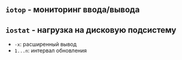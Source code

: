 ## ```iotop``` - мониторинг ввода/вывода

## ```iostat``` - нагрузка на дисковую подсистему
  - ```-x```: расширенный вывод
  - ```1...n```: интервал обновления
